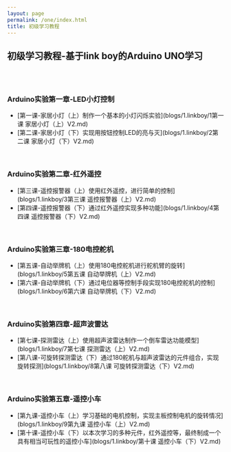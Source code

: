 ```yaml
---
layout: page
permalink: /one/index.html
title: 初级学习教程
---
```



## 初级学习教程-基于link boy的Arduino UNO学习

<br>
<br>

### Arduino实验第一章-LED小灯控制

- [第一课-家居小灯（上）制作一个基本的小灯闪烁实验](blogs/1.linkboy/1第一课 家居小灯（上）V2.md)
- [第二课-家居小灯（下）实现用按钮控制LED的亮与灭](blogs/1.linkboy/2第二课 家居小灯（下）V2.md)
<br>

### Arduino实验第二章-红外遥控


- [第三课-遥控报警器（上）使用红外遥控，进行简单的控制](blogs/1.linkboy/3第三课 遥控报警器（上）V2.md)
- [第四课-遥控报警器（下）通过红外遥控实现多种功能](blogs/1.linkboy/4第四课 遥控报警器（下）V2.md)
<br>

### Arduino实验第三章-180电控舵机

- [第五课-自动举牌机（上）使用180电控舵机进行舵机臂的旋转](blogs/1.linkboy/5第五课 自动举牌机（上）V2.md)
- [第六课-自动举牌机（下）通过电位器等控制手段实现180电控舵机的控制](blogs/1.linkboy/6第六课 自动举牌机（下）V2.md)
<br>

### Arduino实验第四章-超声波雷达


- [第七课-探测雷达（上）使用超声波雷达制作一个倒车雷达功能模型](blogs/1.linkboy/7第七课 探测雷达（上）V2.md)
- [第八课-可旋转探测雷达（下）通过180舵机与超声波雷达的元件组合，实现旋转探测](blogs/1.linkboy/8第八课 可旋转探测雷达（下）V2.md)
<br>

### Arduino实验第五章-遥控小车

- [第九课-遥控小车（上）学习基础的电机控制，实现主板控制电机的旋转情况](blogs/1.linkboy/9第九课 遥控小车（上）V2.md)
- [第十课-遥控小车（下）以本次学习的多种元件，红外遥控等，最终制成一个具有相当可玩性的遥控小车](blogs/1.linkboy/第十课 遥控小车（下）V2.md)

<br>

